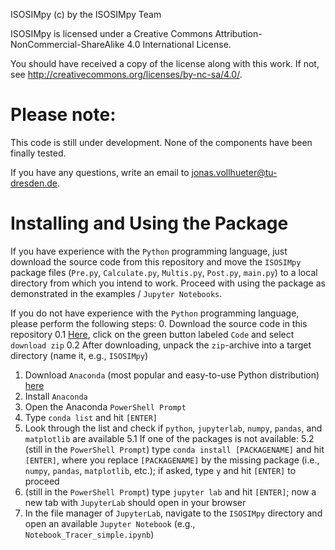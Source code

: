 ISOSIMpy (c) by the ISOSIMpy Team

ISOSIMpy is licensed under a
Creative Commons Attribution-NonCommercial-ShareAlike 4.0 International License.

You should have received a copy of the license along with this
work. If not, see <http://creativecommons.org/licenses/by-nc-sa/4.0/>.

# Please note:

This code is still under development. None of the components have been finally tested.

If you have any questions, write an email to jonas.vollhueter@tu-dresden.de.

# Installing and Using the Package

If you have experience with the `Python` programming language, just download the source code from this repository and move the `ISOSIMpy` package files (`Pre.py`, `Calculate.py`, `Multis.py`, `Post.py`, `main.py`) to a local directory from which you intend to work. Proceed with using the package as demonstrated in the examples / `Jupyter Notebooks`.

If you do not have experience with the `Python` programming language, please perform the following steps:
0. Download the source code in this repository
    0.1 [Here](https://github.com/jvollhueter/ISOSIMpy/tree/ISOSIMpy_FHDGGV), click on the green button labeled `Code` and select `download zip`
    0.2 After downloading, unpack the `zip`-archive into a target directory (name it, e.g., `ISOSIMpy`)
1. Download `Anaconda` (most popular and easy-to-use Python distribution) [here](https://www.anaconda.com/products/distribution)
2. Install `Anaconda`
3. Open the Anaconda `PowerShell Prompt`
4. Type `conda list` and hit `[ENTER]`
5. Look through the list and check if `python`, `jupyterlab`, `numpy`, `pandas`, and `matplotlib` are available
    5.1 If one of the packages is not available:
    5.2 (still in the `PowerShell Prompt`) type `conda install [PACKAGENAME]` and hit `[ENTER]`, where you replace `[PACKAGENAME]` by the missing package (i.e., `numpy`, `pandas`, `matplotlib`, etc.); if asked, type `y` and hit `[ENTER]` to proceed
6. (still in the `PowerShell Prompt`) type `jupyter lab` and hit `[ENTER]`; now a new tab with `JupyterLab` should open in your browser
7. In the file manager of `JupyterLab`, navigate to the `ISOSIMpy` directory and open an available `Jupyter Notebook` (e.g., `Notebook_Tracer_simple.ipynb`)